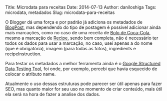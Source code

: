 Title: Microdata para receitas
Date: 2014-07-13
Author: daniloshiga
Tags: microdata, metadados
Slug: microdata-para-receitas

O Blogger dá uma força e por padrão já adiciona os metadados de [BlogPost][],
mas dependendo do tipo de postagem é possível adicionar ainda mais marcações,
como no caso de uma receita de [Bolo de Coca-Cola][], mesmo a marcação de
[Recipe][], sendo bem completa, não é necessário ter todos os dados para usar a
marcação, no caso, usei apenas a do nome (que é obrigatória), imagem (para
todas as fotos), ingredients e recipeInstruction.

Para testar os metadados a melhor ferramenta ainda é o [Google Structured Data
Testing Tool][], foi onde, por exemplo, percebi que havia esquecido de colocar
o atributo name.

Atualmente o uso dessas estruturas pode parecer ser útil apenas para fazer SEO,
mas quanto maior for seu uso no momento de criar conteúdo, mais útil ela será
na hora de fazer a analise dos dados.

  [BlogPost]: http://schema.org/BlogPosting
  [Bolo de Coca-Cola]: http://tesouraefaca.blogspot.com.br/2014/07/bolo-de-coca-cola.html
  [Recipe]: http://schema.org/Recipe
  [Google Structured Data Testing Tool]: http://www.google.com/webmasters/tools/richsnippets
